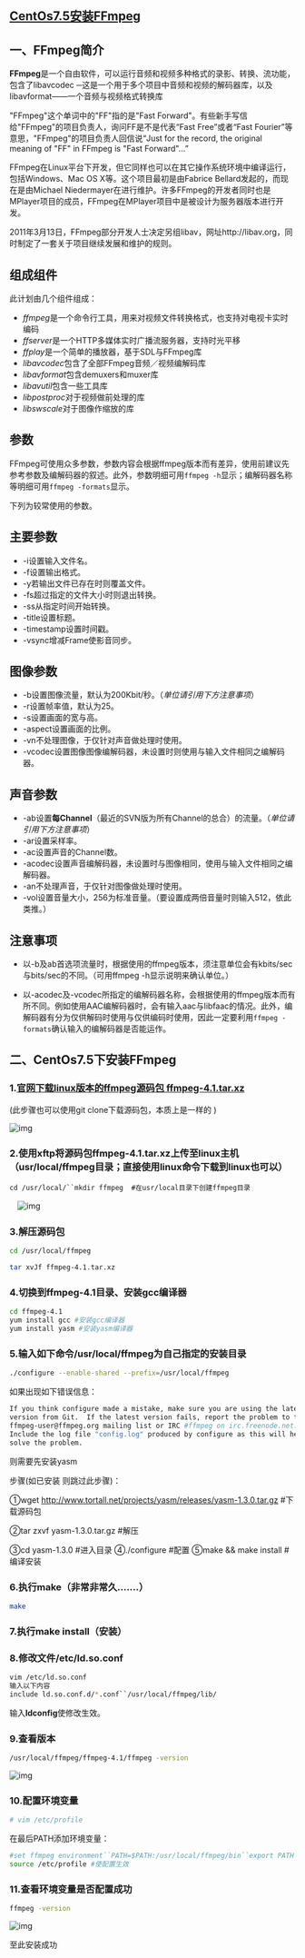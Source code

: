## [CentOs7.5安装FFmpeg](https://www.cnblogs.com/wintercloud/p/11162962.html)

## 一、FFmpeg简介

**FFmpeg**是一个自由软件，可以运行音频和视频多种格式的录影、转换、流功能，包含了libavcodec ─这是一个用于多个项目中音频和视频的解码器库，以及libavformat——一个音频与视频格式转换库

"FFmpeg"这个单词中的"FF"指的是"Fast Forward"。有些新手写信给"FFmpeg"的项目负责人，询问FF是不是代表“Fast Free”或者“Fast Fourier”等意思，"FFmpeg"的项目负责人回信说“Just for the record, the original meaning of "FF" in FFmpeg is "Fast Forward"...”

FFmpeg在Linux平台下开发，但它同样也可以在其它操作系统环境中编译运行，包括Windows、Mac OS X等。这个项目最初是由Fabrice Bellard发起的，而现在是由Michael Niedermayer在进行维护。许多FFmpeg的开发者同时也是MPlayer项目的成员，FFmpeg在MPlayer项目中是被设计为服务器版本进行开发。

2011年3月13日，FFmpeg部分开发人士决定另组libav，网址http://libav.org，同时制定了一套关于项目继续发展和维护的规则。

## 组成组件

此计划由几个组件组成：

- *ffmpeg*是一个命令行工具，用来对视频文件转换格式，也支持对电视卡实时编码
- *ffserver*是一个HTTP多媒体实时广播流服务器，支持时光平移
- *ffplay*是一个简单的播放器，基于SDL与FFmpeg库
- *libavcodec*包含了全部FFmpeg音频／视频编解码库
- *libavformat*包含demuxers和muxer库
- *libavutil*包含一些工具库
- *libpostproc*对于视频做前处理的库
- *libswscale*对于图像作缩放的库

## 参数

FFmpeg可使用众多参数，参数内容会根据ffmpeg版本而有差异，使用前建议先参考参数及编解码器的叙述。此外，参数明细可用`ffmpeg -h`显示；编解码器名称等明细可用`ffmpeg -formats`显示。

下列为较常使用的参数。

## 主要参数

- -i设置输入文件名。
- -f设置输出格式。
- -y若输出文件已存在时则覆盖文件。
- -fs超过指定的文件大小时则退出转换。
- -ss从指定时间开始转换。
- -title设置标题。
- -timestamp设置时间戳。
- -vsync增减Frame使影音同步。

## 图像参数

- -b设置图像流量，默认为200Kbit/秒。（*单位请引用下方注意事项*）
- -r设置帧率值，默认为25。
- -s设置画面的宽与高。
- -aspect设置画面的比例。
- -vn不处理图像，于仅针对声音做处理时使用。
- -vcodec设置图像图像编解码器，未设置时则使用与输入文件相同之编解码器。

## 声音参数

- -ab设置**每Channel**（最近的SVN版为所有Channel的总合）的流量。（*单位请引用下方注意事项*）
- -ar设置采样率。
- -ac设置声音的Channel数。
- -acodec设置声音编解码器，未设置时与图像相同，使用与输入文件相同之编解码器。
- -an不处理声音，于仅针对图像做处理时使用。
- -vol设置音量大小，256为标准音量。（要设置成两倍音量时则输入512，依此类推。）

## 注意事项

- 以-b及ab首选项流量时，根据使用的ffmpeg版本，须注意单位会有kbits/sec与bits/sec的不同。（可用ffmpeg -h显示说明来确认单位。）

- 以-acodec及-vcodec所指定的编解码器名称，会根据使用的ffmpeg版本而有所不同。例如使用AAC编解码器时，会有输入aac与libfaac的情况。此外，编解码器有分为仅供解码时使用与仅供编码时使用，因此一定要利用`ffmpeg -formats`确认输入的编解码器是否能运作。

## 二、CentOs7.5下安装FFmpeg

### 1.[官网下载linux版本的ffmpeg源码包 ffmpeg-4.1.tar.xz](https://johnvansickle.com/ffmpeg/release-source/)

(此步骤也可以使用git clone下载源码包，本质上是一样的 )

![img](https://img2018.cnblogs.com/blog/1486162/201907/1486162-20190710094424115-701045536.png)

### 2.使用xftp将源码包ffmpeg-4.1.tar.xz上传至linux主机（usr/local/ffmpeg目录；直接使用linux命令下载到linux也可以）

```
cd /usr/local/``mkdir ffmpeg  #在usr/local目录下创建ffmpeg目录
```

　![img](https://img2018.cnblogs.com/blog/1486162/201907/1486162-20190710103349557-1317694642.png)

### 3.解压源码包

```bash
cd /usr/local/ffmpeg

tar xvJf ffmpeg-4.1.tar.xz
```

### 4.切换到ffmpeg-4.1目录、安装gcc编译器

```bash
cd ffmpeg-4.1
yum install gcc #安装gcc编译器
yum install yasm #安装yasm编译器
```

### 5.输入如下命令/usr/local/ffmpeg为自己指定的安装目录

```bash
./configure --enable-shared --prefix=/usr/local/ffmpeg
```



如果出现如下错误信息：

```bash
If you think configure made a mistake, make sure you are using the latest
version from Git.  If the latest version fails, report the problem to the
ffmpeg-user@ffmpeg.org mailing list or IRC #ffmpeg on irc.freenode.net.
Include the log file "config.log" produced by configure as this will help
solve the problem.
```

则需要先安装yasm

步骤(如已安装 则跳过此步骤)：

①wget http://www.tortall.net/projects/yasm/releases/yasm-1.3.0.tar.gz #下载源码包

②tar zxvf yasm-1.3.0.tar.gz #解压

③cd yasm-1.3.0 #进入目录 
④./configure #配置 
⑤make && make install #编译安装

### 6.执行make（非常非常久.......）

```bash
make
```

### 7.执行make install（安装）

### 8.修改文件/etc/ld.so.conf

```bash
vim /etc/ld.so.conf
输入以下内容
include ld.so.conf.d/*.conf``/usr/local/ffmpeg/lib/
```

输入**ldconfig**使修改生效。

### 9.查看版本

```bash
/usr/local/ffmpeg/ffmpeg-4.1/ffmpeg -version
```

![img](https://img2018.cnblogs.com/blog/1486162/201907/1486162-20190710112655139-143012466.png)

### 10.配置环境变量

```bash
# vim /etc/profile
```

在最后PATH添加环境变量：

```bash
#set ffmpeg environment``PATH=$PATH:/usr/local/ffmpeg/bin``export PATH
source /etc/profile #使配置生效
```

### 11.查看环境变量是否配置成功

```bash
ffmpeg -version
```

![img](https://img2018.cnblogs.com/blog/1486162/201907/1486162-20190710113208809-336235091.png)

至此安装成功